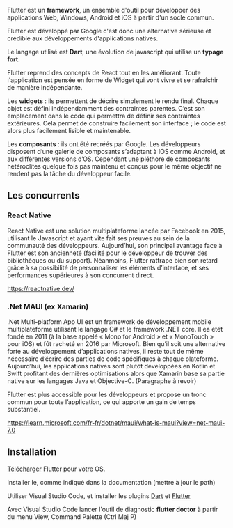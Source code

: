 Flutter est un **framework**, un ensemble d'outil pour développer des applications Web, Windows, Android et iOS à partir d'un socle commun.

Flutter est développé par Google c'est donc une alternative sérieuse et crédible aux développements d'applications natives.

Le langage utilisé est **Dart**, une évolution de javascript qui utilise un **typage fort**.

Flutter reprend des concepts de React tout en les améliorant. Toute l'application est pensée en forme de Widget qui vont vivre et se rafraîchir de manière indépendante.

Les **widgets** : ils permettent de décrire simplement le rendu final. Chaque objet est défini indépendamment des contraintes parentes. C’est son emplacement dans le code qui permettra de définir ses contraintes extérieures. Cela permet de construire facilement son interface ; le code est alors plus facilement lisible et maintenable.

Les **composants** : ils ont été recréés par Google. Les développeurs disposent d’une galerie de composants s’adaptant à IOS comme Android, et aux différentes versions d’OS. Cependant une pléthore de composants hétéroclites quelque fois pas maintenu et conçus pour le même objectif ne rendent pas la tâche du développeur facile.


## Les concurrents

### React Native

React Native est une solution multiplateforme lancée par Facebook en 2015, utilisant le Javascript et ayant vite fait ses preuves au sein de la communauté des développeurs. Aujourd’hui, son principal avantage face à Flutter est son ancienneté (facilité pour le développeur de trouver des bibliothèques ou du support). Néanmoins, Flutter rattrape bien son retard grâce à sa possibilité de personnaliser les éléments d’interface, et ses performances supérieures à son concurrent direct.

https://reactnative.dev/

### .Net MAUI (ex Xamarin)

.Net Multi-platform App UI est un framework de développement mobile multiplateforme utilisant le langage C# et le framework .NET core.
Il ea étét fondé en 2011 (à la base appelé « Mono for Android » et « MonoTouch » pour iOS) et fût racheté en 2016 par Microsoft. Bien qu’il soit une alternative forte au développement d’applications natives, il reste tout de même nécessaire d’écrire des parties de code spécifiques à chaque plateforme. Aujourd’hui, les applications natives sont plutôt développées en Kotlin et Swift profitant des dernières optimisations alors que Xamarin base sa partie native sur les langages Java et Objective-C. (Paragraphe à revoir)

Flutter est plus accessible pour les développeurs et propose un tronc commun pour toute l’application, ce qui apporte un gain de temps substantiel.

https://learn.microsoft.com/fr-fr/dotnet/maui/what-is-maui?view=net-maui-7.0

## Installation

[Télécharger](https://flutter.dev/docs/get-started/install/windows) Flutter pour votre OS.

Installer le, comme indiqué dans la documentation (mettre à jour le path)

Utiliser Visual Studio Code, et installer les plugins [Dart](https://marketplace.visualstudio.com/items?itemName=Dart-Code.dart-code) et [Flutter](https://marketplace.visualstudio.com/items?itemName=Dart-Code.flutter)

Avec Visual Studio Code lancer l'outil de diagnostic **flutter doctor** à partir du menu View, Command
Palette (Ctrl Maj P)
